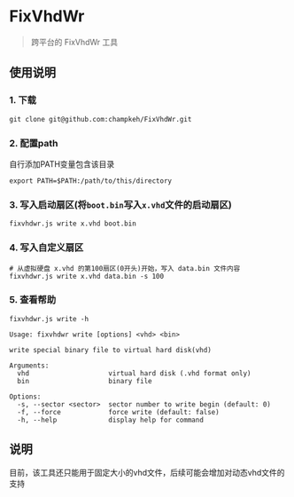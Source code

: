 # FixVhdWr

> 跨平台的 FixVhdWr 工具

## 使用说明

### 1. 下载
```shell
git clone git@github.com:champkeh/FixVhdWr.git
```

### 2. 配置path

自行添加PATH变量包含该目录
```shell
export PATH=$PATH:/path/to/this/directory
```
  

### 3. 写入启动扇区(将`boot.bin`写入`x.vhd`文件的启动扇区)
```shell
fixvhdwr.js write x.vhd boot.bin
```

### 4. 写入自定义扇区
```shell
# 从虚拟硬盘 x.vhd 的第100扇区(0开头)开始，写入 data.bin 文件内容
fixvhdwr.js write x.vhd data.bin -s 100
```

### 5. 查看帮助
```shell
fixvhdwr.js write -h
```

```
Usage: fixvhdwr write [options] <vhd> <bin>

write special binary file to virtual hard disk(vhd)

Arguments:
  vhd                    virtual hard disk (.vhd format only)
  bin                    binary file

Options:
  -s, --sector <sector>  sector number to write begin (default: 0)
  -f, --force            force write (default: false)
  -h, --help             display help for command
```

## 说明
目前，该工具还只能用于固定大小的vhd文件，后续可能会增加对动态vhd文件的支持
